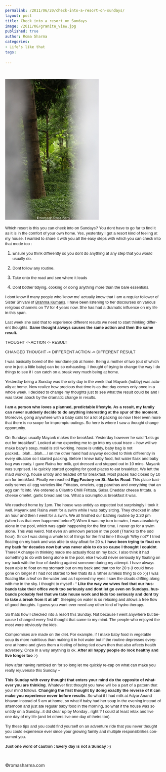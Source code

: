 ```yaml
--- 
permalink: /2011/06/20/check-into-a-resort-on-sundays/
layout: post
title: Check into a resort on Sundays
image: /2011/06/granite_view.jpg
published: true
author: Roma Sharma
categories: 
- Life's like that
tags:

---
```

<p lang="en-US">&nbsp;</p>


<div class='post-image'><a href="/2011/06/granite_view.jpg"><img class="size-full wp-image-2365" title="granite_view" src="/2011/06/granite_view.jpg" alt="" width="303" height="455" /></a></div>
<p lang="en-US"><span style="font-size:small;"><span style="font-family:Verdana, sans-serif;">Which resort is this you can check into on Sundays? You dont have to go far to find it as it is in the comfort of your own home. Yes, yesterday I got a resort kind of feeling at my house. I wanted to share it with you all the easy steps with which you can check into that mode too :<!--more--></span></span></p>

<ol>
	<li>
<p lang="en-US"><span style="font-size:small;"><span style="font-family:Verdana, sans-serif;">Ensure 	you think differently so you dont do anything at any step that you 	would usually do. </span></span></p>
</li>
	<li>
<p lang="en-US"><span style="font-size:small;"><span style="font-family:Verdana, sans-serif;">Dont 	follow any routine.</span></span></p>
</li>
	<li>
<p lang="en-US"><span style="font-size:small;"><span style="font-family:Verdana, sans-serif;">Take 	onto the road and see where it leads</span></span></p>
</li>
	<li>
<p lang="en-US"><span style="font-size:small;"><span style="font-family:Verdana, sans-serif;">Dont 	bother tidying, cooking or doing anything more than the bare 	essentials.</span></span></p>
</li>
</ol>
<p lang="en-US"><span style="font-size:small;"><span style="font-family:Verdana, sans-serif;">I dont know if many people who 'know me' actually know that I am a regular follower of Sister Shivani of <a href="http://www.brahmakumaris.com/">Brahma Kumaris</a>. I have been listening to her discourses on various religious channels on TV for 4 years now. She has had a dramatic influence on my life in this span.</span></span></p>
<p lang="en-US"><span style="font-size:small;"><span style="font-family:Verdana, sans-serif;">Last week she said that to experience different results we need to start thinking different thoughts. </span><span style="font-family:Verdana, sans-serif;"><strong>Same thought always causes the same action and then the same result. </strong></span></span></p>
<p lang="en-US"><span style="font-size:small;"><span style="font-family:Verdana, sans-serif;">
THOUGHT -&gt; ACTION -&gt; RESULT</span></span></p>
<p lang="en-US"><span style="font-size:small;"><span style="font-family:Verdana, sans-serif;">CHANGED THOUGHT -&gt; DIFFERENT ACTION -&gt; DIFFERENT RESULT</span></span></p>
<p lang="en-US"><span style="font-size:small;"><span style="font-family:Verdana, sans-serif;">
</span></span></p>
<p lang="en-US"><span style="font-size:small;"><span style="font-family:Verdana, sans-serif;">I was basically bored of the mundane job at home. Being a mother of two (out of which one in just a little baby) can be so exhausting. I thought of trying to change the way I do things to see if I can catch on a break very much being at home.</span></span></p>
<p lang="en-US"><span style="font-size:small;"><span style="font-family:Verdana, sans-serif;">Yesterday being a Sunday was the only day in the week that Mayank (hubby) was actually at home. Now realize how precious that time is as that day comes only once in a whole week. I decided to change my thoughts just to see what the result could be and I was taken aback by the dramatic change in results.</span></span></p>
<p lang="en-US"><span style="font-size:small;"><span style="font-family:Verdana, sans-serif;">
</span><span style="font-family:Verdana, sans-serif;"><strong>I am a person who loves a planned, predictable lifestyle. As a result, my family can never suddenly decide to do anything interesting at the spur of the moment.</strong></span><span style="font-family:Verdana, sans-serif;"> Moreover, going anywhere with a baby calls for a lot of packing so now I feel even more that there is no scope for impromptu outings. So here is where I saw a thought change opportunity. </span></span></p>
<p lang="en-US"><span style="font-size:small;"><span style="font-family:Verdana, sans-serif;">On Sundays usually Mayank makes the breakfast. Yesterday however he said “Lets go out for breakfast”. Looked at me expecting me to go into my usual trace – how will we make baby's soup, maid is still working, house is untidy, baby bag is not packed....blah....blah....I on the other hand had anyway decided to think differently in every situation so I started packing. Before I knew baby food, hot water flask and baby bag was ready. I gave Raina her milk, got dressed and stepped out in 10 mins. Mayank was surprised. He quickly started googling for good places to eat breakfast. We left the maid working, house untidy and headed off for breakfast. Most places had closed by 10 am for breakfast. Finally we reached </span><span style="font-family:Verdana, sans-serif;"><strong>Egg Factory on St. Marks Road</strong></span><span style="font-family:Verdana, sans-serif;">. This place basically serves all egg varieties like Frittatas, omelets, egg parathas and everything that an egg can fit into. We ordered a Cilantro Chilli Frittata, Salsa Cheddar cheese frittata, a cheese omelet, garlic bread and tea. What a scrumptious breakfast it was. </span></span></p>
<p lang="en-US"><span style="font-size:small;"><span style="font-family:Verdana, sans-serif;">We reached home by 1pm. The house was untidy as expected but surprisingly I took it well. Mayank and Raina went for a swim while I was baby sitting. They checked in after an hour and then I went for a swim. We all finished our bathing routine by 2.30 pm (when has that ever happened before?) When it was my turn to swim, I was absolutely alone in the pool, which was again happening for the first time. I never go for a swim alone. This was weird. Not even an unknown person in the pool! (Thanks to the odd hour). Since I was doing a whole lot of things for the first time I though 'Why not?' I tried floating on my back and was able to stay afloat for 20 s. <strong>I have been trying to float on my back for decades now but was never able to do so cause I thought I couldnt</strong>. There! A change in thinking made me actually float on my back. I also think it had something to do with being alone in the pool, else I would never seriously try floating on my back with the fear of dashing against someone during my attempt. I have always been able to float on my stomach but on my back and that too for 20 s (I could have gone on longer if I had not started to feel thats its a rather aimless thing to do :-)) I was floating like a leaf on the water and as I opened my eyes I saw the clouds drifting along with me in the sky. I thought to myself - “ </span><span style="font-family:Verdana, sans-serif;"><strong>Like the way we wives feel that our husbands take their office work too seriously and dont let go even on Sundays, husbands probably feel that we take house work and kids too seriously and dont try to take a break from it at all</strong></span><span style="font-family:Verdana, sans-serif;">”  Sleeping on water is so relaxing and allows a free flow of good thoughts. I guess you wont ever need any other kind of hydro-therapy.</span></span></p>
<p lang="en-US"><span style="font-size:small;"><span style="font-family:Verdana, sans-serif;">So thats how I checked into a resort this Sunday. Not because I went anywhere but because I changed every first thought that came to my mind. The people who enjoyed the most were obviously the kids. </span></span></p>
<p lang="en-US"><span style="font-size:small;"><span style="font-family:Verdana, sans-serif;">Compromises are made on the diet. For example, if I make baby food in vegetable soup its more nutritious than making it in hot water but if the routine depresses everyone at home and gives them a feeling of being tied down then that also affects health adversely. Once in a way anything is ok. </span><span style="font-family:Verdana, sans-serif;"><strong>After all happy people do look healthy and live longer too</strong></span><span style="font-family:Verdana, sans-serif;"> :-)</span></span></p>
<p lang="en-US"><span style="font-size:small;"><span style="font-family:Verdana, sans-serif;">Now after having rambled on for so long let me quickly re-cap on what can make you really rejuvenate this Sunday ~</span></span></p>
<p lang="en-US"><span style="font-size:small;"><span style="font-family:Verdana, sans-serif;"><strong>This Sunday with every thought that enters your mind do the opposite of whatever you are thinking</strong></span><span style="font-family:Verdana, sans-serif;">. Whatever first thought you have will be a part of a pattern that your mind follows. </span><span style="font-family:Verdana, sans-serif;"><strong>Changing the first thought by doing exactly the reverse of it can make you experience never before results</strong></span><span style="font-family:Verdana, sans-serif;">. So what if I had milk at Adyar Anand bhavan instead of 9 am at home, so what if baby had her soup in the evening instead of afternoon and just ate regular baby food in the morning, so what if the house was so untidy on a Sunday...it did clear up by Monday , right ? I could at least relax and live one day of my life (and let others live one day of theirs too).</span></span></p>
<p lang="en-US"><span style="font-size:small;"><span style="font-family:Verdana, sans-serif;">Try these tips and you could find yourself on an adventure ride that you never thought you could experience ever since your growing family and multiple responsibilities consumed you.</span></span></p>
<p lang="en-US"><span style="font-size:small;"><span style="font-family:Verdana, sans-serif;"><strong>Just one word of caution : Every day is not a Sunday</strong></span><span style="font-family:Verdana, sans-serif;"> :-)</span></span></p>
<p lang="en-US">&nbsp;</p>
<p lang="en-US">©romasharma.com</p>
